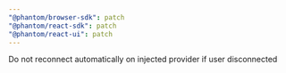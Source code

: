 ```yaml
---
"@phantom/browser-sdk": patch
"@phantom/react-sdk": patch
"@phantom/react-ui": patch
---
```


Do not reconnect automatically on injected provider if user disconnected

